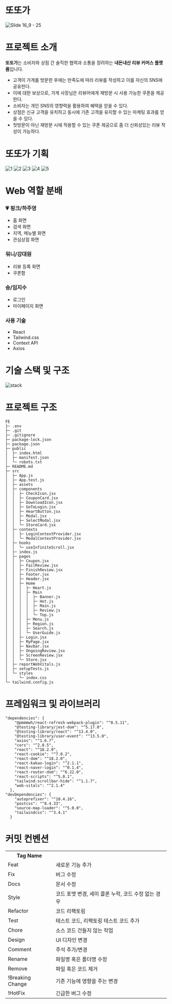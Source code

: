 # 또또가
![Slide 16_9 - 25](https://github.com/Ttottoga/FE/assets/92720304/c0d0a6ae-0693-4f11-9cb8-b390e158babd)

# 프로젝트 소개
**또또가**는 소비자와 상점 간 솔직한 협력과 소통을 장려하는 **내돈내산 리뷰 커머스 플랫폼**입니다.
- 고객이 가게를 방문한 후에는 만족도에 따라 리뷰를 작성하고 이를 자신의 SNS에 공유한다.
- 이에 대한 보상으로, 가게 사장님은 리뷰어에게 재방문 시 사용 가능한 쿠폰을 제공한다.
- 소비자는 개인 SNS의 영향력을 활용하여 혜택을 얻을 수 있다.
- 상점은 신규 고객을 유치하고 동시에 기존 고객을 유지할 수 있는 마케팅 효과를 얻을 수 있다.
- 첫방문이 아닌 재방문 시에 적용할 수 있는 쿠폰 제공으로 좀 더 신뢰성있는 리뷰 작성이 가능하다.

# 또또가 기획
![1](https://github.com/Ttottoga/FE/assets/92720304/8a6be086-dd03-4437-89bd-a088f9768b08)
![2](https://github.com/Ttottoga/FE/assets/92720304/95b017ae-a759-41a7-b412-d91f51ac6834)
![3](https://github.com/Ttottoga/FE/assets/92720304/86fe65e6-5803-47f8-9af8-48637226abb3)
![4](https://github.com/Ttottoga/FE/assets/92720304/0b6fc39f-de0a-4fbe-94ca-d58c76628cb0)
![5](https://github.com/Ttottoga/FE/assets/92720304/f4f6a9f8-cd7a-4cd8-a451-d8b47e1679e3)

# Web 역할 분배
### 💗 핑크/하주영
- 홈 화면
- 검색 화면
- 지역, 메뉴별 화면
- 관심상점 화면

### 워니/강대원
- 리뷰 등록 화면
- 쿠폰함
  
### 숭/임지수
- 로그인
- 마이페이지 화면

### 사용 기술
- React
- Tailwind.css
- Context API
- Axios

# 기술 스택 및 구조
![stack](https://github.com/Ttottoga/FE/assets/101373627/694bd2e4-2906-4e02-9c5f-62c3df41c599)



# 프로젝트 구조
```
FE
├─ .env
├─ .git
├─ .gitignore
├─ package-lock.json
├─ package.json
├─ public
│  ├─ index.html
│  ├─ manifest.json
│  └─ robots.txt
├─ README.md
├─ src
│  ├─ App.js
│  ├─ App.test.js
│  ├─ assets
│  ├─ components
│  │  ├─ CheckIcon.jsx
│  │  ├─ CouponCard.jsx
│  │  ├─ DownloadIcon.jsx
│  │  ├─ GoToLogin.jsx
│  │  ├─ HeartButton.jsx
│  │  ├─ Modal.jsx
│  │  ├─ SelectModal.jsx
│  │  └─ StoreCard.jsx
│  ├─ contexts
│  │  ├─ LoginContextProvider.jsx
│  │  └─ ModalContextProvider.jsx
│  ├─ hooks
│  │  └─ useInfiniteScroll.jsx
│  ├─ index.js
│  ├─ pages
│  │  ├─ Coupon.jsx
│  │  ├─ FailReview.jsx
│  │  ├─ FinishReview.jsx
│  │  ├─ Footer.jsx
│  │  ├─ Header.jsx
│  │  ├─ Home
│  │  │  ├─ Heart.js
│  │  │  ├─ Main
│  │  │  │  ├─ Banner.js
│  │  │  │  ├─ Hot.js
│  │  │  │  ├─ Main.js
│  │  │  │  ├─ Review.js
│  │  │  │  └─ Top.js
│  │  │  ├─ Menu.js
│  │  │  ├─ Region.js
│  │  │  ├─ Search.js
│  │  │  └─ UserGuide.js
│  │  ├─ Login.jsx
│  │  ├─ MyPage.jsx
│  │  ├─ Navbar.jsx
│  │  ├─ OngoingReview.jsx
│  │  ├─ ScreenReview.jsx
│  │  └─ Store.jsx
│  ├─ reportWebVitals.js
│  ├─ setupTests.js
│  └─ styles
│     └─ index.css
└─ tailwind.config.js

```

# 프레임워크 및 라이브러리
```
"dependencies": {
    "@pmmmwh/react-refresh-webpack-plugin": "^0.5.11",
    "@testing-library/jest-dom": "^5.17.0",
    "@testing-library/react": "^13.4.0",
    "@testing-library/user-event": "^13.5.0",
    "axios": "^1.6.7",
    "cors": "^2.8.5",
    "react": "^18.2.0",
    "react-cookie": "^7.0.2",
    "react-dom": "^18.2.0",
    "react-kakao-login": "^2.1.1",
    "react-naver-login": "^0.1.4",
    "react-router-dom": "^6.22.0",
    "react-scripts": "^5.0.1",
    "tailwind-scrollbar-hide": "^1.1.7",
    "web-vitals": "^2.1.4"
  },
"devDependencies": {
    "autoprefixer": "^10.4.16",
    "postcss": "^8.4.33",
    "source-map-loader": "^5.0.0",
    "tailwindcss": "^3.4.1"
  }

```

# 커밋 컨벤션
<table>
  <tbody>
    <tr>
      <th>Tag Name</th>
      <th></th>
    </tr>
    <tr>
      <td>Feat</td>
      <td>새로운 기능 추가</td>
    </tr>
    <tr>
      <td>Fix</td>
      <td>버그 수정</td>
    </tr>
    <tr>
      <td>Docs</td>
      <td>문서 수정</td>
    </tr>
    <tr>
      <td>Style</td>
      <td>코드 포맷 변경, 세미 콜론 누락, 코드 수정 없는 경우</td>
    </tr>
    <tr>
      <td>Refactor</td>
      <td>코드 리팩토링</td>
    </tr>
    <tr>
      <td>Test</td>
      <td>테스트 코드, 리팩토링 테스트 코드 추가</td>
    </tr>
    <tr>
      <td>Chore</td>
      <td>소스 코드 건들지 않는 작업</td>
    </tr>
    <tr>
      <td>Design</td>
      <td>UI 디자인 변경</td>
    </tr>
    <tr>
      <td>Comment</td>
      <td>주석 추가/변경</td>
    </tr>
    <tr>
      <td>Rename</td>
      <td>파일명 혹은 폴더명 수정</td>
    </tr>
    <tr>
      <td>Remove</td>
      <td>파일 혹은 코드 제거</td>
    </tr>
    <tr>
      <td>!Breaking Change</td>
      <td>기존 기능에 영향을 주는 변경</td>
    </tr>
    <tr>
      <td>!HotFix</td>
      <td>긴급한 버그 수정</td>
    </tr>
  </tbody>
</table>
